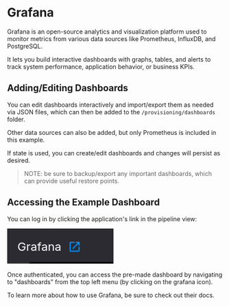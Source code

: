 # Grafana

Grafana is an open-source analytics and visualization platform used to monitor metrics 
from various data sources like Prometheus, InfluxDB, and PostgreSQL. 

It lets you build interactive dashboards with graphs, tables, and alerts 
to track system performance, application behavior, or business KPIs.

## Adding/Editing Dashboards

You can edit dashboards interactively and import/export them as needed via JSON files,
which can then be added to the `/provisioning/dashboards` folder.

Other data sources can also be added, but only Prometheus is included in this example.

If state is used, you can create/edit dashboards and changes will persist as desired.

> NOTE: be sure to backup/export any important dashboards, which can provide useful 
> restore points.

## Accessing the Example Dashboard

You can log in by clicking the application's link in the pipeline view:

![quix_url](quix_url.png)

Once authenticated, you can access the pre-made dashboard by navigating to "dashboards" 
from the top left menu (by clicking on the grafana icon).

To learn more about how to use Grafana, be sure to check out their docs.